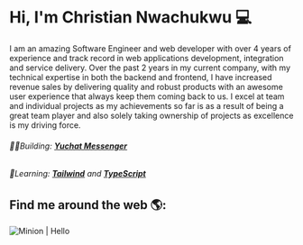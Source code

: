 # Hi, I'm Christian Nwachukwu 💻
I am an amazing Software Engineer and web developer with over 4 years of experience and track record in web applications development, integration and service delivery. Over the past 2 years in my current company, with my technical expertise in both the backend and frontend, I have increased revenue sales by delivering quality and robust products with an awesome user experience that always keep them coming back to us. I excel at team and individual projects as my achievements so far is as a result of being a great team player and also solely taking ownership of projects as excellence is my driving force.

###### 👨‍💻Building: __[Yuchat Messenger](https://github.com/e1cerebro/yuchat-frontend)__ 
###### 🧠Learning: __[Tailwind](https://tailwindcss.com/)__   and __[TypeScript](https://www.typescriptlang.org/)__ 

## Find me around the web 🌎:

![Minion](https://upload.wikimedia.org/wikipedia/commons/thumb/4/4d/Black_Cartoon_Male_Using_A_Desktop_Computer_At_Work.svg/560px-Black_Cartoon_Male_Using_A_Desktop_Computer_At_Work.svg.png) | Hello


<!--
**e1cerebro/e1cerebro** is a ✨ _special_ ✨ repository because its `README.md` (this file) appears on your GitHub profile.

Here are some ideas to get you started:

- 🔭 I’m currently working on ...
- 🌱 I’m currently learning ...
- 👯 I’m looking to collaborate on ...
- 🤔 I’m looking for help with ...
- 💬 Ask me about ...
- 📫 How to reach me: ...
- 😄 Pronouns: ...
- ⚡ Fun fact: ...
-->
